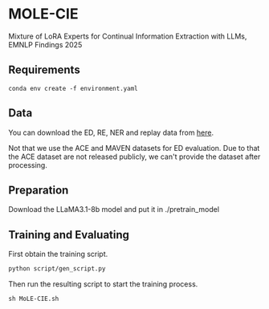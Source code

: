 # MOLE-CIE
Mixture of LoRA Experts for Continual Information Extraction with LLMs, EMNLP Findings 2025

## Requirements

```
conda env create -f environment.yaml
```

## Data

You can download the ED, RE, NER and replay data from [here](https://anonymous.4open.science/r/MoLE-CIE-data-E1FD/).

Not that we use the ACE and MAVEN datasets for ED evaluation. Due to that the ACE dataset are not released publicly, we can't provide the dataset after processing.

## Preparation

Download the LLaMA3.1-8b model and put it in ./pretrain_model

## Training and Evaluating

First obtain the training script.

```sh
python script/gen_script.py
```

Then run the resulting script to start the training process.

```
sh MoLE-CIE.sh
```


